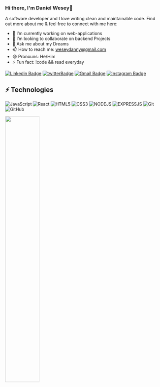
### Hi there, I'm Daniel Wesey👋

A software developer and I love writing clean and maintainable code. Find out more about me & feel free to connect with me here:

- 🔭 I’m currently working on web-applications
- 👯 I’m looking to collaborate on backend Projects
- 💬 Ask me about my Dreams 
- 📫 How to reach me: weseydanny@gmail.com
- 😄 Pronouns: He/Him
- ⚡ Fun fact: !code && read everyday

[![Linkedin Badge](https://img.shields.io/badge/-danielWesey-blue?style=flat-square&logo=Linkedin&logoColor=white&link=https://www.linkedin.com/in/daniel-wesey/)](https://www.linkedin.com/in/daniel-wesey/)
[![twitterBadge](https://img.shields.io/badge/daniel_Wesey-c14438?style=flat-square&logo=twitter&logoColor=white&link=https://daniel_Wesey.com/)](https://twitter.com/daniel_wesey/)
[![Gmail Badge](https://img.shields.io/badge/-weseydanny@gmail.com-c14438?style=flat-square&logo=Gmail&logoColor=white&link=mailto:weseydanny@gmail.com)](mailto:weseydanny@gmail.com)
[![instagram Badge](https://img.shields.io/badge/weseyofafrica-1877F2?style=flat-square&logo=instagram&logoColor=white&link=https://www.instagram.com/weseyofafrica/)](https://www.instagram.com/danielWesey/)


## ⚡ Technologies

![JavaScript](https://img.shields.io/badge/-JavaScript-black?style=flat-square&logo=javascript)
![React](https://img.shields.io/badge/-React-black?style=flat-square&logo=react)
![HTML5](https://img.shields.io/badge/-HTML5-E34F26?style=flat-square&logo=html5&logoColor=white)
![CSS3](https://img.shields.io/badge/-CSS3-1572B6?style=flat-square&logo=css3)
![NODEJS](https://img.shields.io/badge/-NODEJS-black?style=flat-square&logo=nodejs)
![EXPRESSJS](https://img.shields.io/badge/-EXPRESSJS-black?style=flat-square&logo=expressjs)
![Git](https://img.shields.io/badge/-Git-black?style=flat-square&logo=git)
![GitHub](https://img.shields.io/badge/-GitHub-182717?style=flat-square&logo=github)

<img align="left" width="47%" src="https://github-readme-stats.vercel.app/api/top-langs/?username=Biggerwad"  />
